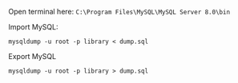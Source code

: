 Open terminal here: `C:\Program Files\MySQL\MySQL Server 8.0\bin`

Import MySQL:

```
mysqldump -u root -p library < dump.sql
```

Export MySQL

```
mysqldump -u root -p library > dump.sql
```